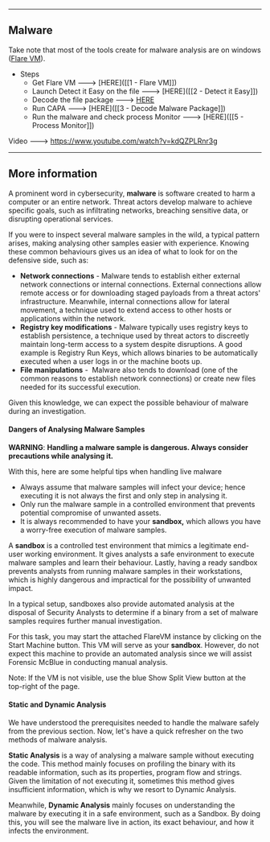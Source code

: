 --- ---

<h2>Malware</h2>

Take note that most of the tools create for malware analysis are on windows ([Flare VM](https://github.com/mandiant/flare-vm)).


- Steps
	- Get Flare VM                                                           ---> [HERE]([[1 - Flare VM]])
	- Launch Detect it Easy on the file                           ---> [HERE]([[2 - Detect it Easy]])
	- Decode the file package                                        ---> [HERE]()
	- Run CAPA                                                                ---> [HERE]([[3 - Decode Malware Package]])
	- Run the malware and check process Monitor      ---> [HERE]([[5 - Process Monitor]])


Video ---> https://www.youtube.com/watch?v=kdQZPLRnr3g

---

<h2>More information</h2>

A prominent word in cybersecurity, **malware** is software created to harm a computer or an entire network. Threat actors develop malware to achieve specific goals, such as infiltrating networks, breaching sensitive data, or disrupting operational services.

If you were to inspect several malware samples in the wild, a typical pattern arises, making analysing other samples easier with experience. Knowing these common behaviours gives us an idea of what to look for on the defensive side, such as:

-   **Network connections** - Malware tends to establish either external network connections or internal connections. External connections allow remote access or for downloading staged payloads from a threat actors' infrastructure. Meanwhile, internal connections allow for lateral movement, a technique used to extend access to other hosts or applications within the network.
-   **Registry key modifications** - Malware typically uses registry keys to establish persistence, a technique used by threat actors to discreetly maintain long-term access to a system despite disruptions. A good example is Registry Run Keys, which allows binaries to be automatically executed when a user logs in or the machine boots up.
-   **File manipulations** -  Malware also tends to download (one of the common reasons to establish network connections) or create new files needed for its successful execution.

Given this knowledge, we can expect the possible behaviour of malware during an investigation.

<h4>Dangers of Analysing Malware Samples</h4>

**WARNING**: **Handling a malware sample is dangerous. Always consider precautions while analysing it.** 

With this, here are some helpful tips when handling live malware

-   Always assume that malware samples will infect your device; hence executing it is not always the first and only step in analysing it.
-   Only run the malware sample in a controlled environment that prevents potential compromise of unwanted assets.
-   It is always recommended to have your **sandbox,** which allows you have a worry-free execution of malware samples.

A **sandbox** is a controlled test environment that mimics a legitimate end-user working environment. It gives analysts a safe environment to execute malware samples and learn their behaviour. Lastly, having a ready sandbox prevents analysts from running malware samples in their workstations, which is highly dangerous and impractical for the possibility of unwanted impact.

In a typical setup, sandboxes also provide automated analysis at the disposal of Security Analysts to determine if a binary from a set of malware samples requires further manual investigation.  

For this task, you may start the attached FlareVM instance by clicking on the Start Machine button. This VM will serve as your **sandbox**. However, do not expect this machine to provide an automated analysis since we will assist Forensic McBlue in conducting manual analysis. 

Note: If the VM is not visible, use the blue Show Split View button at the top-right of the page.

<h4>Static and Dynamic Analysis</h4>

We have understood the prerequisites needed to handle the malware safely from the previous section. Now, let's have a quick refresher on the two methods of malware analysis.

**Static Analysis** is a way of analysing a malware sample without executing the code. This method mainly focuses on profiling the binary with its readable information, such as its properties, program flow and strings. Given the limitation of not executing it, sometimes this method gives insufficient information, which is why we resort to Dynamic Analysis.   

Meanwhile, **Dynamic Analysis** mainly focuses on understanding the malware by executing it in a safe environment, such as a Sandbox. By doing this, you will see the malware live in action, its exact behaviour, and how it infects the environment.